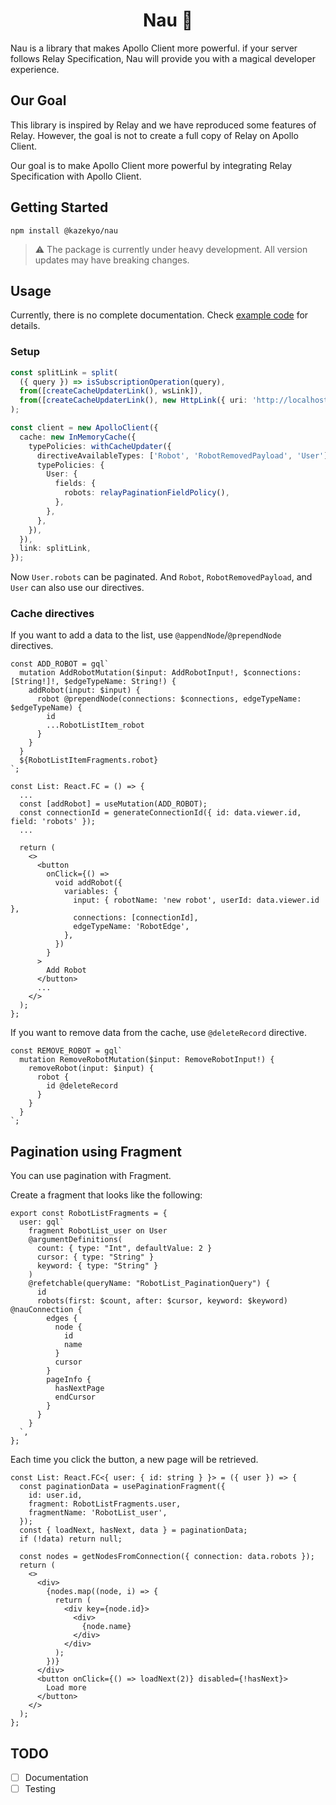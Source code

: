 <h1 align="center">
Nau 🧶
</h1>
Nau is a library that makes Apollo Client more powerful. if your server follows Relay Specification, Nau will provide you with a magical developer experience.

## Our Goal
This library is inspired by Relay and we have reproduced some features of Relay.
However, the goal is not to create a full copy of Relay on Apollo Client.

Our goal is to make Apollo Client more powerful by integrating Relay Specification with Apollo Client.

## Getting Started
```
npm install @kazekyo/nau
```
> ⚠️ The package is currently under heavy development. All version updates may have breaking changes.

## Usage
Currently, there is no complete documentation.
Check [example code](https://github.com/kazekyo/nau/tree/main/example/frontend-apollo) for details.

### Setup
```ts
const splitLink = split(
  ({ query }) => isSubscriptionOperation(query),
  from([createCacheUpdaterLink(), wsLink]),
  from([createCacheUpdaterLink(), new HttpLink({ uri: 'http://localhost:4000/graphql' })]),
);

const client = new ApolloClient({
  cache: new InMemoryCache({
    typePolicies: withCacheUpdater({
      directiveAvailableTypes: ['Robot', 'RobotRemovedPayload', 'User'],
      typePolicies: {
        User: {
          fields: {
            robots: relayPaginationFieldPolicy(),
          },
        },
      },
    }),
  }),
  link: splitLink,
});
```
Now `User.robots` can be paginated. And `Robot`, `RobotRemovedPayload`, and `User` can also use our directives.

### Cache directives
If you want to add a data to the list, use `@appendNode`/`@prependNode` directives.
```tsx
const ADD_ROBOT = gql`
  mutation AddRobotMutation($input: AddRobotInput!, $connections: [String!]!, $edgeTypeName: String!) {
    addRobot(input: $input) {
      robot @prependNode(connections: $connections, edgeTypeName: $edgeTypeName) {
        id
        ...RobotListItem_robot
      }
    }
  }
  ${RobotListItemFragments.robot}
`;

const List: React.FC = () => {
  ...
  const [addRobot] = useMutation(ADD_ROBOT);
  const connectionId = generateConnectionId({ id: data.viewer.id, field: 'robots' });
  ...

  return (
    <>
      <button
        onClick={() =>
          void addRobot({
            variables: {
              input: { robotName: 'new robot', userId: data.viewer.id },
              connections: [connectionId],
              edgeTypeName: 'RobotEdge',
            },
          })
        }
      >
        Add Robot
      </button>
      ...
    </>
  );
};
```
If you want to remove data from the cache, use `@deleteRecord` directive.
```tsx
const REMOVE_ROBOT = gql`
  mutation RemoveRobotMutation($input: RemoveRobotInput!) {
    removeRobot(input: $input) {
      robot {
        id @deleteRecord
      }
    }
  }
`;
```

## Pagination using Fragment
You can use pagination with Fragment.

Create a fragment that looks like the following:
```tsx
export const RobotListFragments = {
  user: gql`
    fragment RobotList_user on User
    @argumentDefinitions(
      count: { type: "Int", defaultValue: 2 }
      cursor: { type: "String" }
      keyword: { type: "String" }
    )
    @refetchable(queryName: "RobotList_PaginationQuery") {
      id
      robots(first: $count, after: $cursor, keyword: $keyword) @nauConnection {
        edges {
          node {
            id
            name
          }
          cursor
        }
        pageInfo {
          hasNextPage
          endCursor
        }
      }
    }
  `,
};
```

Each time you click the button, a new page will be retrieved.
```tsx
const List: React.FC<{ user: { id: string } }> = ({ user }) => {
  const paginationData = usePaginationFragment({
    id: user.id,
    fragment: RobotListFragments.user,
    fragmentName: 'RobotList_user',
  });
  const { loadNext, hasNext, data } = paginationData;
  if (!data) return null;

  const nodes = getNodesFromConnection({ connection: data.robots });
  return (
    <>
      <div>
        {nodes.map((node, i) => {
          return (
            <div key={node.id}>
              <div>
                {node.name}
              </div>
            </div>
          );
        })}
      </div>
      <button onClick={() => loadNext(2)} disabled={!hasNext}>
        Load more
      </button>
    </>
  );
};
```

## TODO
- [ ] Documentation
- [ ] Testing
